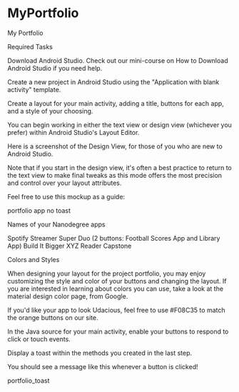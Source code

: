 # MyPortfolio
My Portfolio

Required Tasks

Download Android Studio. Check out our mini-course on How to Download Android Studio if you need help.

Create a new project in Android Studio using the "Application with blank activity" template.

Create a layout for your main activity, adding a title, buttons for each app, and a style of your choosing.

You can begin working in either the text view or design view (whichever you prefer) within Android Studio's Layout Editor.

Here is a screenshot of the Design View, for those of you who are new to Android Studio.

Note that if you start in the design view, it's often a best practice to return to the text view to make final tweaks as this mode offers the most precision and control over your layout attributes.

Feel free to use this mockup as a guide:

portfolio app no toast

Names of your Nanodegree apps

Spotify Streamer
Super Duo (2 buttons: Football Scores App and Library App)
Build It Bigger
XYZ Reader
Capstone 

Colors and Styles

When designing your layout for the project portfolio, you may enjoy customizing the style and color of your buttons and changing the layout. If you are interested in learning about colors you can use, take a look at the material design color page, from Google.

If you'd like your app to look Udacious, feel free to use #F08C35 to match the orange buttons on our site.

In the Java source for your main activity, enable your buttons to respond to click or touch events.

Display a toast within the methods you created in the last step.

You should see a message like this whenever a button is clicked!

portfolio_toast
